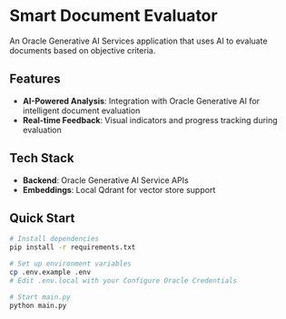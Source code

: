 # Smart Document Evaluator

An Oracle Generative AI Services application that uses AI to evaluate documents based on objective criteria.

## Features

- **AI-Powered Analysis**: Integration with Oracle Generative AI for intelligent document evaluation
- **Real-time Feedback**: Visual indicators and progress tracking during evaluation


## Tech Stack

- **Backend**: Oracle Generative AI Service APIs
- **Embeddings**: Local Qdrant for vector store support

## Quick Start

```bash
# Install dependencies
pip install -r requirements.txt

# Set up environment variables
cp .env.example .env
# Edit .env.local with your Configure Oracle Credentials

# Start main.py
python main.py
```

